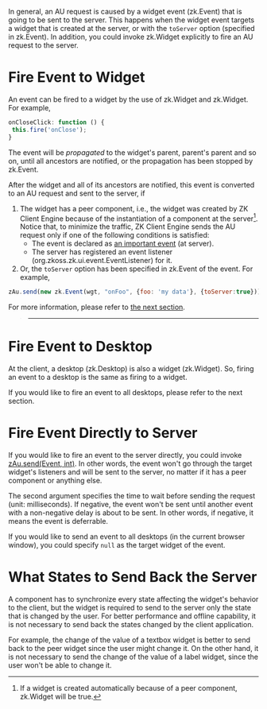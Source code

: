 

In general, an AU request is caused by a widget event
(<javadoc directory="jsdoc">zk.Event</javadoc>) that is going to be sent
to the server. This happens when the widget event targets a widget that
is created at the server, or with the `toServer` option (specified in
<javadoc directory="jsdoc" method="opts">zk.Event</javadoc>). In
addition, you could invoke
<javadoc method="fire(_global_.String, zk.Object, _global_.Map, int)" directory="jsdoc">zk.Widget</javadoc>
explicitly to fire an AU request to the server.

# Fire Event to Widget

An event can be fired to a widget by the use of
<javadoc method="fire(_global_.String, zk.Object, _global_.Map, int)" directory="jsdoc">zk.Widget</javadoc>
and
<javadoc method="fireX(zk.Event, int)" directory="jsdoc">zk.Widget</javadoc>.
For example,

``` javascript
onCloseClick: function () {
 this.fire('onClose');
}
```

The event will be *propagated* to the widget's parent, parent's parent
and so on, until all ancestors are notified, or the propagation has been
stopped by
<javadoc method="stop(_global_.Map)" directory="jsdoc">zk.Event</javadoc>.

After the widget and all of its ancestors are notified, this event is
converted to an AU request and sent to the server, if

1.  The widget has a peer component, i.e., the widget was created by ZK
    Client Engine because of the instantiation of a component at the
    server[^1]. Notice that, to minimize the traffic, ZK Client Engine
    sends the AU request only if one of the following conditions is
    satisfied:
    - The event is declared as [an important
      event](ZK_Client-side_Reference/Communication/AU_Requests/Server-side_Processing#Important_Events)
      (at server).
    - The server has registered an event listener
      (<javadoc type="interface">org.zkoss.zk.ui.event.EventListener</javadoc>)
      for it.
2.  Or, the `toServer` option has been specified in
    <javadoc directory="jsdoc" method="opts">zk.Event</javadoc> of the
    event. For example,

``` javascript
zAu.send(new zk.Event(wgt, "onFoo", {foo: 'my data'}, {toServer:true}));
```

For more information, please refer to [the next
section](ZK_Client-side_Reference/Communication/AU_Requests/Server-side_Processing).

> ------------------------------------------------------------------------
>
> <references/>

# Fire Event to Desktop

At the client, a desktop
(<javadoc directory="jsdoc">zk.Desktop</javadoc>) is also a widget
(<javadoc directory="jsdoc">zk.Widget</javadoc>). So, firing an event to
a desktop is the same as firing to a widget.

If you would like to fire an event to all desktops, please refer to the
next section.

# Fire Event Directly to Server

If you would like to fire an event to the server directly, you could
invoke [zAu.send(Event,
int)](https://www.zkoss.org/javadoc/latest/jsdoc/_global_/zAu.html#send-zk.Event-int-).
In other words, the event won't go through the target widget's listeners
and will be sent to the server, no matter if it has a peer component or
anything else.

The second argument specifies the time to wait before sending the
request (unit: milliseconds). If negative, the event won't be sent until
another event with a non-negative delay is about to be sent. In other
words, if negative, it means the event is deferrable.

If you would like to send an event to all desktops (in the current
browser window), you could specify `null` as the target widget of the
event.

# What States to Send Back the Server

A component has to synchronize every state affecting the widget's
behavior to the client, but the widget is required to send to the server
only the state that is changed by the user. For better performance and
offline capability, it is not necessary to send back the states changed
by the client application.

For example, the change of the value of a textbox widget is better to
send back to the peer widget since the user might change it. On the
other hand, it is not necessary to send the change of the value of a
label widget, since the user won't be able to change it.

[^1]: If a widget is created automatically because of a peer component,
    <javadoc method="inServer" directory="jsdoc">zk.Widget</javadoc>
    will be true.
